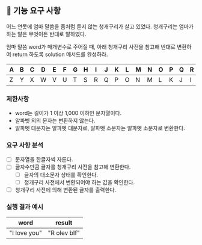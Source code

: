 ## 🚀 기능 요구 사항

어느 연못에 엄마 말씀을 좀처럼 듣지 않는 청개구리가 살고 있었다. 청개구리는 엄마가 하는 말은 무엇이든 반대로 말하였다.

엄마 말씀 word가 매개변수로 주어질 때, 아래 청개구리 사전을 참고해 반대로 변환하여 return 하도록 solution 메서드를 완성하라.

| A | B | C | D | E | F | G | H | I | J | K | L | M | N | O | P | Q | R | S | T | U | V | W | X | Y | Z |
| --- | --- | --- | --- | --- | --- | --- | --- | --- | --- | --- | --- | --- | --- | --- | --- | --- | --- | --- | --- | --- | --- | --- | --- | --- | --- |
| Z | Y | X | W | V | U | T | S | R | Q | P | O | N | M | L | K | J | I | H | G | F | E | D | C | B | A |

### 제한사항

- word는 길이가 1 이상 1,000 이하인 문자열이다.
- 알파벳 외의 문자는 변환하지 않는다.
- 알파벳 대문자는 알파벳 대문자로, 알파벳 소문자는 알파벳 소문자로 변환한다.

### 요구 사항 분석
- [ ] 문자열을 한글자씩 자른다.
- [ ] 글자수만큼 글자를 청개구리 사전을 참고해 변환한다.
  - [ ] 글자의 대소문자 상태를 확인한다.
  - [ ] 청개구리 사전에서 변환되어야 하는 값을 확인한다.
- [ ] 청개구리 사전에 의해 변환된 글자를 출력한다.

### 실행 결과 예시

| word | result |
| --- | --- |
| "I love you" | "R olev blf" |
